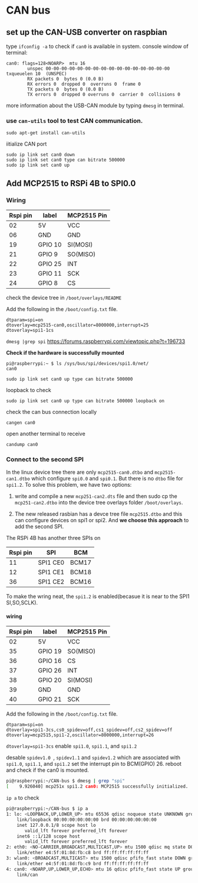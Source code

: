 # CAN bus

## set up the CAN-USB converter on raspbian
 
type `ifconfig -a` to check if `can0` is available in system. console window of terminal: 

``` 
can0: flags=128<NOARP>  mtu 16
        unspec 00-00-00-00-00-00-00-00-00-00-00-00-00-00-00-00  txqueuelen 10  (UNSPEC)
        RX packets 0  bytes 0 (0.0 B)
        RX errors 0  dropped 0  overruns 0  frame 0
        TX packets 0  bytes 0 (0.0 B)
        TX errors 0  dropped 0 overruns 0  carrier 0  collisions 0
``` 

more information about the USB-CAN module by typing `dmesg` in terminal. 

### use `can-utils` tool to test CAN communication. 

``` 
sudo apt-get install can-utils
```
iitialize CAN port

```
sudo ip link set can0 down
sudo ip link set can0 type can bitrate 500000
sudo ip link set can0 up
```



##  Add MCP2515 to RSPi 4B to SPI0.0

### Wiring


|Rspi pin|label|MCP2515 Pin|
|---|---|------|
|02 |5V | VCC  |
|06 |GND | GND  |
|19 |GPIO 10 | SI(MOSI)  |
|21 |GPIO 9 | SO(MISO) |
|22 |GPIO 25 | INT  |
|23 |GPIO 11 | SCK  |
|24 |GPIO 8 | CS  |


check the device tree in `/boot/overlays/README`


Add the following in the `/boot/config.txt` file. 
```
dtparam=spi=on
dtoverlay=mcp2515-can0,oscillator=8000000,interrupt=25
dtoverlay=spi1-1cs
``` 

`dmesg |grep spi` 
https://forums.raspberrypi.com/viewtopic.php?t=196733


**Check if the hardware is successfully mounted**
```
pi@raspberrypi:~ $ ls /sys/bus/spi/devices/spi1.0/net/
can0
```

```
sudo ip link set can0 up type can bitrate 500000
```
loopback to check 
```
sudo ip link set can0 up type can bitrate 500000 loopback on
```
check the can bus connection locally 
``` 
cangen can0
````
open another terminal to receive
```
candump can0
```

### Connect to the second SPI

In the linux device tree there are only `mcp2515-can0.dtbo` and `mcp2515-can1.dtbo` which configure `spi0.0` and `spi0.1`. But there is no `dtbo` file for `spi1.2`. To solve this problem, we have two options:

1. write and compile a new `mcp251-can2.dts` file and then sudo cp the  `mcp251-can2.dtbo` into the device tree overlays folder `/boot/overlays`. 

2. The new released rasbian has a devce tree file `mcp2515.dtbo` and this can configure devices on spi1 or spi2. And **we choose this approach** to add the second SPI. 


The RSPi 4B has another three SPIs on 

|Rspi pin|SPI|BCM|
|---|---|------|
|11 |SPI1 CE0 | BCM17  |
|12 |SPI1 CE1 | BCM18 |
|36 |SPI1 CE2| BCM16  |

To make the wring neat, the `spi1.2` is enabled(becasue it is near to the SPI1 SI,SO,SCLK).

#### wiring

|Rspi pin|label|MCP2515 Pin|
|---|---|------|
|02 |5V | VCC  |
|35 |GPIO 19 | SO(MISO) |
|36 |GPIO 16 | CS  |
|37 |GPIO 26 | INT  |
|38 |GPIO 20 | SI(MOSI)  |
|39 |GND | GND  |
|40 |GPIO 21 | SCK  |

Add the following in the `/boot/config.txt` file. 
```
dtparam=spi=on
dtoverlay=spi1-3cs,cs0_spidev=off,cs1_spidev=off,cs2_spidev=off
dtoverlay=mcp2515,spi1-2,oscillator=8000000,interrupt=26
``` 
`dtoverlay=spi1-3cs` enable `spi1.0`, `spi1.1`, and `spi1.2`

desable `spidev1.0 `, `spidev1.1` and `spidev1.2` which are associated with `spi1.0`, `spi1.1`, and `spi1.2` 
set the interrupt pin to BCM(GPIO) 26.
reboot and  check if the can0 is mounted.
``` sh
pi@raspberrypi:~/CAN-bus $ dmesg | grep "spi"
[    9.926040] mcp251x spi1.2 can0: MCP2515 successfully initialized.
```
`ip a` to check
``` sh
pi@raspberrypi:~/CAN-bus $ ip a
1: lo: <LOOPBACK,UP,LOWER_UP> mtu 65536 qdisc noqueue state UNKNOWN group default qlen 1000
    link/loopback 00:00:00:00:00:00 brd 00:00:00:00:00:00
    inet 127.0.0.1/8 scope host lo
       valid_lft forever preferred_lft forever
    inet6 ::1/128 scope host 
       valid_lft forever preferred_lft forever
2: eth0: <NO-CARRIER,BROADCAST,MULTICAST,UP> mtu 1500 qdisc mq state DOWN group default qlen 1000
    link/ether e4:5f:01:8d:fb:c8 brd ff:ff:ff:ff:ff:ff
3: wlan0: <BROADCAST,MULTICAST> mtu 1500 qdisc pfifo_fast state DOWN group default qlen 1000
    link/ether e4:5f:01:8d:fb:c9 brd ff:ff:ff:ff:ff:ff
4: can0: <NOARP,UP,LOWER_UP,ECHO> mtu 16 qdisc pfifo_fast state UP group default qlen 10
    link/can 
```